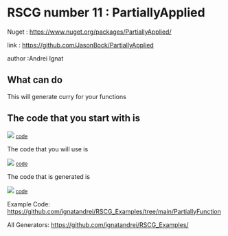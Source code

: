 # RSCG number 11 : PartiallyApplied

Nuget :
    https://www.nuget.org/packages/PartiallyApplied/


link : https://github.com/JasonBock/PartiallyApplied 


author :Andrei Ignat


## What can do

This will generate curry for your functions 

## The code that you start with is 


<img src='http://ignatandrei.github.io/RSCG_Examples/images/PartiallyApplied/ExistingCode.cs.png' />
<small>
<a href='http://ignatandrei.github.io/RSCG_Examples/images/PartiallyApplied/ExistingCode.cs' target='_blank'>code</a>
</small>

The code that you will use is

<img src='http://ignatandrei.github.io/RSCG_Examples/images/PartiallyApplied/Usage.cs.png' />
<small>
<a href='http://ignatandrei.github.io/RSCG_Examples/images/PartiallyApplied/Usage.cs' target='_blank'>code</a>
</small>



The code that is generated is

<img src='http://ignatandrei.github.io/RSCG_Examples/images/PartiallyApplied/GeneratedCode.cs.png' />
<small>
<a href='http://ignatandrei.github.io/RSCG_Examples/images/PartiallyApplied/GeneratedCode.cs' target='_blank'>code</a>
</small>


Example Code: <a href="https://github.com/ignatandrei/RSCG_Examples/tree/main/PartiallyFunction" rel="noopener" target="_blank">https://github.com/ignatandrei/RSCG_Examples/tree/main/PartiallyFunction</a>

All Generators: <a href="https://github.com/ignatandrei/RSCG_Examples/">https://github.com/ignatandrei/RSCG_Examples/</a>